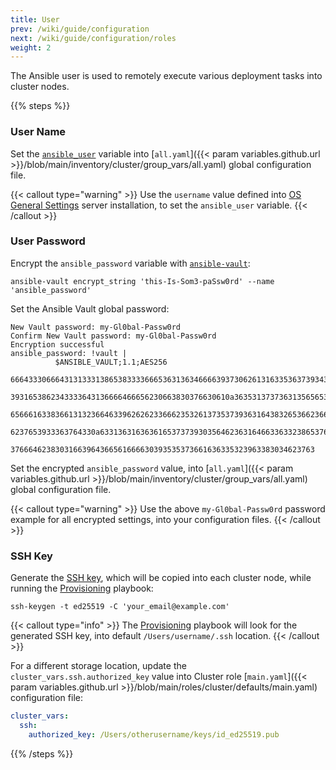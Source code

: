 ```yaml
---
title: User
prev: /wiki/guide/configuration
next: /wiki/guide/configuration/roles
weight: 2
---
```


The Ansible user is used to remotely execute various deployment tasks into cluster nodes.

<!--more-->

{{% steps %}}

### User Name

Set the [`ansible_user`](https://docs.ansible.com/ansible/latest/reference_appendices/special_variables.html) variable into [`all.yaml`]({{< param variables.github.url >}}/blob/main/inventory/cluster/group_vars/all.yaml) global configuration file.

{{< callout type="warning" >}}
  Use the `username` value defined into [OS General Settings](/k3s-cluster/tutorials/handbook/server/#os-general-settings) server installation, to set the `ansible_user` variable.
{{< /callout >}}

### User Password

Encrypt the `ansible_password` variable with [`ansible-vault`](https://docs.ansible.com/ansible/latest/vault_guide/vault_managing_passwords.html):

```shell
ansible-vault encrypt_string 'this-Is-Som3-paSsw0rd' --name 'ansible_password'
```

Set the Ansible Vault global password:

```shell
New Vault password: my-Gl0bal-Passw0rd
Confirm New Vault password: my-Gl0bal-Passw0rd
Encryption successful
ansible_password: !vault |
          $ANSIBLE_VAULT;1.1;AES256
          66643330666431313331386538333366653631363466663937306261316335363739343866393364
          3931653862343333643136666466656230663830376630610a363531373736313565653332643561
          65666163383661313236646339626262336662353261373537393631643832653662366164373263
          6237653933363764330a633136316363616537373930356462363164663363323865376339636166
          37666462383031663964366561666630393535373661636335323963383034623763
```

Set the encrypted `ansible_password` value, into [`all.yaml`]({{< param variables.github.url >}}/blob/main/inventory/cluster/group_vars/all.yaml) global configuration file.

{{< callout type="warning" >}}
  Use the above `my-Gl0bal-Passw0rd` password example for all encrypted settings, into your configuration files.
{{< /callout >}}

### SSH Key

Generate the [SSH key](https://docs.github.com/en/authentication/connecting-to-github-with-ssh/generating-a-new-ssh-key-and-adding-it-to-the-ssh-agent), which will be copied into each cluster node, while running the [Provisioning](../../playbooks/provisioning) playbook:

```shell
ssh-keygen -t ed25519 -C 'your_email@example.com'
```

{{< callout type="info" >}}
  The [Provisioning](../../playbooks/provisioning) playbook will look for the generated SSH key, into default `/Users/username/.ssh` location.
{{< /callout >}}

For a different storage location, update the `cluster_vars.ssh.authorized_key` value into Cluster role [`main.yaml`]({{< param variables.github.url >}}/blob/main/roles/cluster/defaults/main.yaml) configuration file:

```yaml
cluster_vars:
  ssh:
    authorized_key: /Users/otherusername/keys/id_ed25519.pub
```

{{% /steps %}}
